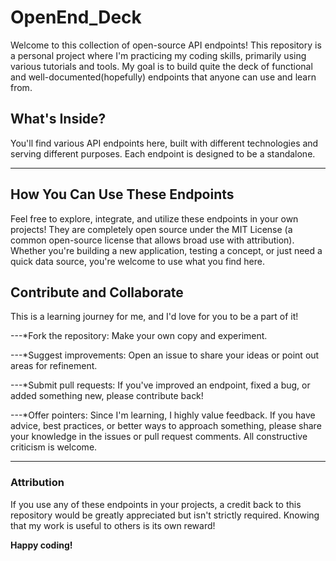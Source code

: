 # OpenEnd_Deck
Welcome to this collection of open-source API endpoints! This repository is a personal project where I'm practicing my coding skills, primarily using various tutorials and tools. My goal is to build quite the deck of functional and well-documented(hopefully) endpoints that anyone can use and learn from.

## What's Inside?
You'll find various API endpoints here, built with different technologies and serving different purposes. Each endpoint is designed to be a standalone.

___
## How You Can Use These Endpoints
Feel free to explore, integrate, and utilize these endpoints in your own projects! They are completely open source under the MIT License (a common open-source license that allows broad use with attribution). Whether you're building a new application, testing a concept, or just need a quick data source, you're welcome to use what you find here.

## Contribute and Collaborate
This is a learning journey for me, and I'd love for you to be a part of it!

---*Fork the repository: Make your own copy and experiment.

---*Suggest improvements: Open an issue to share your ideas or point out areas for refinement.

---*Submit pull requests: If you've improved an endpoint, fixed a bug, or added something new, please contribute back!

---*Offer pointers: Since I'm learning, I highly value feedback. If you have advice, best practices, or better ways to approach something, please share your knowledge in the issues or pull request comments. All constructive criticism is welcome.

___
### Attribution
If you use any of these endpoints in your projects, a credit back to this repository would be greatly appreciated but isn't strictly required. Knowing that my work is useful to others is its own reward!

__Happy coding!__
